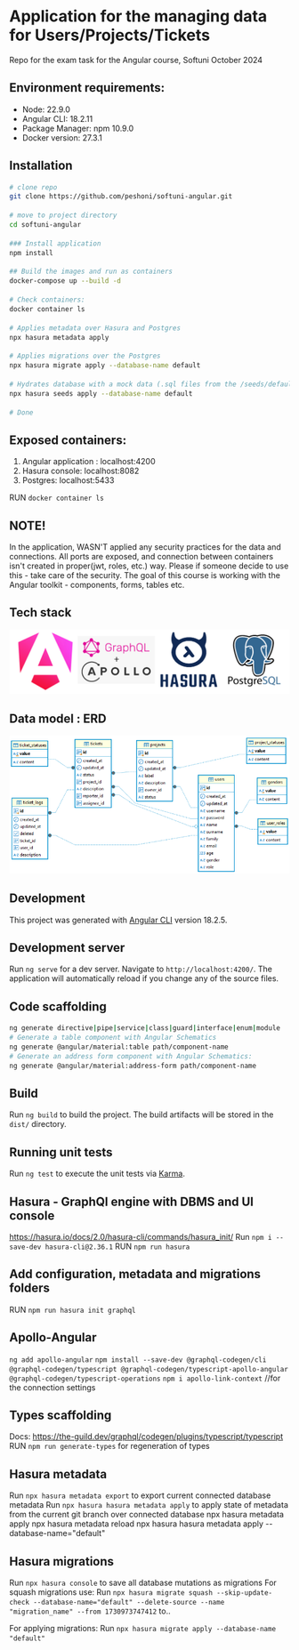 # Application for the managing data for Users/Projects/Tickets

Repo for the exam task for the Angular course, Softuni October 2024

## Environment requirements:
- Node: 22.9.0
- Angular CLI: 18.2.11
- Package Manager: npm 10.9.0
- Docker version: 27.3.1

## Installation
```bash
# clone repo
git clone https://github.com/peshoni/softuni-angular.git

# move to project directory
cd softuni-angular

### Install application
npm install

## Build the images and run as containers
docker-compose up --build -d

# Check containers:
docker container ls

# Applies metadata over Hasura and Postgres
npx hasura metadata apply

# Applies migrations over the Postgres
npx hasura migrate apply --database-name default

# Hydrates database with a mock data (.sql files from the /seeds/default/ folder)
npx hasura seeds apply --database-name default

# Done
```
## Exposed containers:
1. Angular application : localhost:4200
2. Hasura console:       localhost:8082
3. Postgres:             localhost:5433 
 
RUN `docker container ls` 

## NOTE!
In the application, WASN'T applied any security practices for the data and connections. 
All ports are exposed, and connection between containers isn't created in proper(jwt, roles, etc.) way. Please if someone decide to use this - take care of the security.
The goal of this course is working with the Angular toolkit - components, forms, tables etc.
## Tech stack
![alt text](readme-images/stack.bmp)

## Data model : ERD
![alt text](readme-images/image.png)




## Development
This project was generated with [Angular CLI](https://github.com/angular/angular-cli) version 18.2.5.

## Development server
Run `ng serve` for a dev server. Navigate to `http://localhost:4200/`. The application will automatically reload if you change any of the source files.

## Code scaffolding
```bash
ng generate directive|pipe|service|class|guard|interface|enum|module
# Generate a table component with Angular Schematics
ng generate @angular/material:table path/component-name
# Generate an address form component with Angular Schematics:
ng generate @angular/material:address-form path/component-name
``` 
## Build
Run `ng build` to build the project. The build artifacts will be stored in the `dist/` directory.

## Running unit tests

Run `ng test` to execute the unit tests via [Karma](https://karma-runner.github.io).

## Hasura - GraphQl engine with DBMS and UI console
https://hasura.io/docs/2.0/hasura-cli/commands/hasura_init/
Run `npm i --save-dev hasura-cli@2.36.1`
RUN `npm run hasura`
## Add configuration, metadata and migrations folders
RUN `npm run hasura init graphql`

## Apollo-Angular
`ng add apollo-angular`
`npm install --save-dev @graphql-codegen/cli @graphql-codegen/typescript @graphql-codegen/typescript-apollo-angular @graphql-codegen/typescript-operations`
`npm i apollo-link-context` //for the connection settings

## Types scaffolding
Docs: https://the-guild.dev/graphql/codegen/plugins/typescript/typescript
RUN `npm run generate-types` for regeneration of types

## Hasura metadata
Run `npx hasura metadata export` to export current connected database metadata
Run `npx hasura hasura metadata apply` to apply state of metadata from the current git branch over connected database 
npx hasura metadata apply
npx hasura metadata reload
npx hasura hasura metadata apply  --database-name="default"

## Hasura migrations
Run `npx hasura console` to save all database mutations as migrations
For squash migrations use: 
Run `npx hasura migrate squash --skip-update-check --database-name="default" --delete-source --name "migration_name" --from 1730973747412` to..
 
For applying migrations:
Run `npx hasura migrate apply --database-name "default"`
